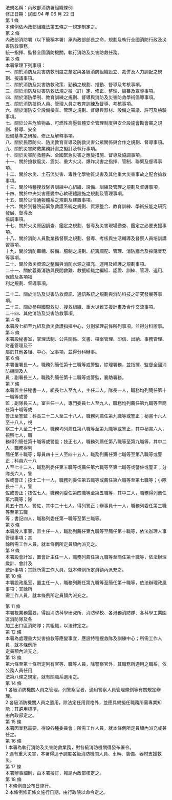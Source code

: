 法規名稱：內政部消防署組織條例  
修正日期：民國 94 年 06 月 22 日  
第 1 條  
本條例依內政部組織法第五條之一規定制定之。  
第 2 條  
內政部消防署（以下簡稱本署）承內政部部長之命，規劃及執行全國消防行政及災害防救事務，  
統一指揮、監督全國消防機關，執行消防及災害防救任務。  
第 3 條  
本署掌理下列事項：  
一、關於消防及災害防救制度之釐定與各級消防組織設立、裁併及人力調配之規劃、擬議事項。  
二、關於消防及災害防救政策、勤務之規劃、推動、督導及考核事項。  
三、關於消防及災害防救法規之擬（訂）定、修正、整理、編纂及宣導事項。  
四、關於消防學制、教育訓練之規劃、督導與消防及災害防救學術倡導事項。  
五、關於消防技術人員、管理人員之教育訓練及督導、考核事項。  
六、關於消防安全設備檢查、管理之規劃、督導與器材、設備之審議、許可及檢驗事項。  
七、關於公共危險物品、可燃性高壓氣體安全管理制度與安全設施會勘會審之規劃、督導、安全  
設備基準之研擬、修正及解釋事項。  
八、關於民眾防火、防災教育宣導及防救災害公眾關係與合作之規劃、督導事項。  
九、關於災害防救業務計畫之擬訂及執行事項。  
十、關於災害防救體系、全國緊急災害之應變措施、督導及協調事項。  
十一、關於搶救風災、震災、重大火災、爆炸災害之指揮、管制、聯繫及督導事項。  
十二、關於水災、土石流災害、毒性化學物質災害及其他重大災害事故之配合搶救事項。  
十三、關於特種搜救隊與訓練中心組織、設備、訓練及管理之規劃及督導事項。  
十四、關於中央災害應變中心軟硬體設施之規劃及管理事項。  
十五、關於災情通報體系之規劃及建置事項。  
十六、關於到醫院前緊急救護系統之規劃、資源整合、教育訓練、學術技能之研究發展、督導及  
協調事項。  
十七、關於火災原因調查、鑑定之規劃、督導及災害現場勘查、鑑定之必要支援事項。  
十八、關於消防人員勤業務督察之規劃、督導、考核與生活輔導及督察人員培訓講習事項。  
十九、關於消防車輛、裝備、服制之規劃、統籌調配、管理、消防廳舍及採購業務等事項。  
二十、關於救災資源之整備與消防水源之擴充、運用及維護之規劃事項。  
二十一、關於義勇消防與民間救難、救援組織之編組、認證、訓練、管理、運用、保險及各項福  
利之規劃、督導事項。  


二十二、關於消防及災害防救資訊、通訊系統之規劃與消防科技之研究發展等事項。  
二十三、關於參與國際救災、搜救組織、重大災難支援計畫及合作交流事項。  
二十四、其他消防及災害防救事項。  
第 4 條  
本署設七組至九組及救災救護指揮中心，分別掌理前條所列事項，並得分科辦事。  
第 5 條  
本署設秘書室，掌理法制、公共關係、文書、檔案管理、印信、出納、事務管理、財產管理及不  
屬於其他各組、中心、室事項，並得分科辦事。  
第 6 條  
本署置署長一人，職務列簡任第十三職等或警監，綜理署務，並指揮、監督全國消防機關及人  
員；副署長三人，職務列簡任第十二職等或警監，襄助署務。  
第 7 條  
本署置主任秘書一人，組長七人至九人，主任二人，隊長一人，職務均列簡任第十一職等或警  
監；副隊長三人，室主任一人，專門委員七人至九人，職務均列薦任第九職等至簡任第十職等或  
警正至警監；科長三十二人至三十八人，職務列薦任第九職等或警正；秘書十六人至十八人，視  
察二十人至二十二人，職務均列薦任第八職等至第九職等或警正，其中秘書六人，視察七人，職  
務得列簡任第十職等或警監；技正七人，職務列薦任第八職等至第九職等，其中二人，職務得列  
簡任第十職等；專員四十三人至四十五人，職務列薦任第七職等至第八職等或警正；科員六十八  
人至七十二人，職務列委任第五職等或薦任第六職等至第七職等或警佐或警正；分隊長六人，警  
佐或警正；技士二十一人，職務列委任第五職等或薦任第六職等至第七職等；小隊長十二人，警  
佐或警正；技佐七人，職務列委任第四職等至第五職等，其中三人，職務得列薦任第六職等；隊  
員五十四人，警佐，其中二十七人，得列警正；辦事員十一人，職務列委任第三職等至第五職  
等；書記四人，職務列委任第一職等至第三職等。  
第 8 條  
本署設人事室，置主任一人，職務列薦任第九職等至簡任第十職等，依法辦理人事管理事項；其  
餘所需工作人員，就本條例所定員額內派充之。  
第 9 條  
本署設會計室，置會計主任一人，職務列薦任第九職等至簡任第十職等，依法辦理歲計、會計及  
統計事項；其餘所需工作人員，就本條例所定員額內派充之。  
第 10 條  
本署設政風室，置主任一人，職務列薦任第九職等至簡任第十職等，依法辦理政風事項；其餘所  
需工作人員，就本條例所定員額內派充之。  


第 11 條  
本署視業務需要，得設消防科學研究所、消防學校、各港務消防隊、各科學工業園區消防隊及各  
加工出口區消防隊；其組織，以法律定之。  
第 12 條  
本署為處理重大災害搶救等應變事宜，應設特種搜救隊及訓練中心；所需工作人員，就本條例所  
定員額內派充之。  
第 13 條  
第六條至第十條所定列有官等、職等人員，除警察官外，其職務所適用之職系，依公務人員任用  
法第八條之規定，就有關職系選用之。  
第 14 條  
1 各級消防機關人員之管理，列警察官者，適用警察人員管理條例等有關規定辦理。  
2 各級消防機關人員之遴用，除法定任用資格外，並應具備擬任職務所需專業知能；其遴用標準，  
由內政部定之。  
第 15 條  
本署因業務需要，得設各種委員會；所需工作人員，就本條例所定員額內派充或兼任之。  
第 16 條  
1 本署為執行消防及災害防救業務，對各級消防機關得發布署令。  
2 遇有重大災害，本署得逕予調度各級消防機關人員、車輛、裝備、器材支援救災。  
第 17 條  
本署辦事細則，由本署擬訂，報請內政部核定之。  
第 18 條  
1 本條例自公布日施行。  
2 本條例修正條文施行日期，由行政院以命令定之。  


